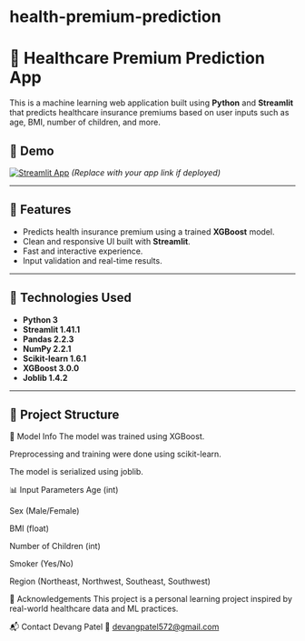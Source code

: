 # health-premium-prediction
# 🏥 Healthcare Premium Prediction App

This is a machine learning web application built using **Python** and **Streamlit** that predicts healthcare insurance premiums based on user inputs such as age, BMI, number of children, and more.

## 🚀 Demo

[![Streamlit App](https://static.streamlit.io/badges/streamlit_badge_black_white.svg)](https://share.streamlit.io/) *(Replace with your app link if deployed)*

---

## 📌 Features

- Predicts health insurance premium using a trained **XGBoost** model.
- Clean and responsive UI built with **Streamlit**.
- Fast and interactive experience.
- Input validation and real-time results.

---

## 🧠 Technologies Used

- **Python 3**
- **Streamlit 1.41.1**
- **Pandas 2.2.3**
- **NumPy 2.2.1**
- **Scikit-learn 1.6.1**
- **XGBoost 3.0.0**
- **Joblib 1.4.2**

---

## 📁 Project Structure

🧪 Model Info
The model was trained using XGBoost.

Preprocessing and training were done using scikit-learn.

The model is serialized using joblib.

📊 Input Parameters
Age (int)

Sex (Male/Female)

BMI (float)

Number of Children (int)

Smoker (Yes/No)

Region (Northeast, Northwest, Southeast, Southwest)


🙌 Acknowledgements
This project is a personal learning project inspired by real-world healthcare data and ML practices.


📬 Contact
Devang Patel
📧 devangpatel572@gmail.com
